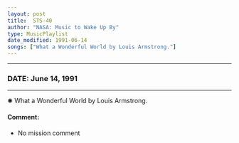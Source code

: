 ```yaml
---
layout: post
title:  STS-40
author: "NASA: Music to Wake Up By"
type: MusicPlaylist
date_modified: 1991-06-14
songs: ["What a Wonderful World by Louis Armstrong."]
---
```


----
### DATE: June 14, 1991
----
✺ What a Wonderful World by Louis Armstrong.

#### Comment:
* No mission comment



<br/>
<center>
	<a target="_blank"
	   href="https://twitter.com/intent/tweet?hashtags=Space,NASA,Playlist,NASAWakeupCalls,SpaceProgram&text={{ page.author}}, '{{ page.songs.first }}' {{ page.title }}, {{ page.date | date: '%B %d, %Y' }}. {{ site.url }}{{ page.url }} @nasawakeupcalls">
	   <i class="fab fa-twitter" alt="Tweet this page" style="font-size: 1.3em;"></i>
	</a>
	&nbsp; 	<i class="fas fa-user-astronaut" style="font-size: 1.5em;"></i> &nbsp;
    <a type="amzn" search="'What a Wonderful World by Louis Armstrong.'" category="popular music">
        <i class="fab fa-amazon" style="font-size: 1.3em;"></i>
    </a>
</center>
